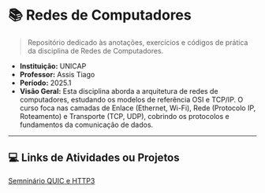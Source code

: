 # 📚 Redes de Computadores
> Repositório dedicado às anotações, exercícios e códigos de prática da disciplina de Redes de Computadores.

- **Instituição:** UNICAP
- **Professor:** Assis Tiago
- **Período:** 2025.1
- **Visão Geral:** Esta disciplina aborda a arquitetura de redes de computadores, estudando os modelos de referência OSI e TCP/IP. O curso foca nas camadas de Enlace (Ethernet, Wi-Fi), Rede (Protocolo IP, Roteamento) e Transporte (TCP, UDP), cobrindo os protocolos e fundamentos da comunicação de dados.

---

## 💻 Links de Atividades ou Projetos
[Semninário QUIC e HTTP3](./Seminario/)
